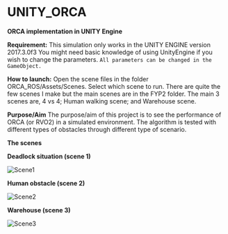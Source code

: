 # UNITY_ORCA
 **ORCA implementation in UNITY Engine**

**Requirement:**
This simulation only works in the UNITY ENGINE
version 2017.3.0f3
You might need basic knowledge of using UnityEngine if you wish to change the parameters.
`All parameters can be changed in the GameObject.`

**How to launch:**
Open the scene files in the folder ORCA_ROS/Assets/Scenes.
Select which scene to run.
There are quite the few scenes I make but the main scenes are in the FYP2 folder.
The main 3 scenes are, 4 vs 4; Human walking scene; and Warehouse scene.

**Purpose/Aim**
The purpose/aim of this project is to see the performance of ORCA (or RVO2) in a simulated environment.
The algorithm is tested with different types of obstacles through different type of scenario.

**The scenes**

**Deadlock situation (scene 1)**



![Scene1](../master/gif/s1.gif)



**Human obstacle (scene 2)**



![Scene2](../master/gif/s2.gif)



**Warehouse (scene 3)**



![Scene3](../master/gif/s3.gif)
